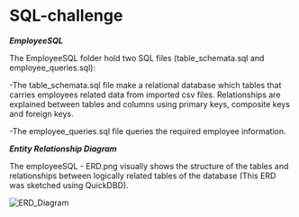 # SQL-challenge


***EmployeeSQL***

The EmployeeSQL folder hold two SQL files (table_schemata.sql and employee_queries.sql):

-The table_schemata.sql file make a relational database which  tables that carries employees related data from imported csv files. Relationships are explained between tables and columns using primary keys, composite keys and foreign keys.

-The employee_queries.sql file queries the required employee information.

***Entity Relationship Diagram***

The employeeSQL - ERD.png visually shows the structure of the tables and relationships between logically related tables of the database (This ERD was sketched using QuickDBD).

![ERD_Diagram](https://github.com/jirah2018/SQL-challenge/assets/151040384/6d85e1a5-2046-4067-87ca-6f188a6f8d5b)
